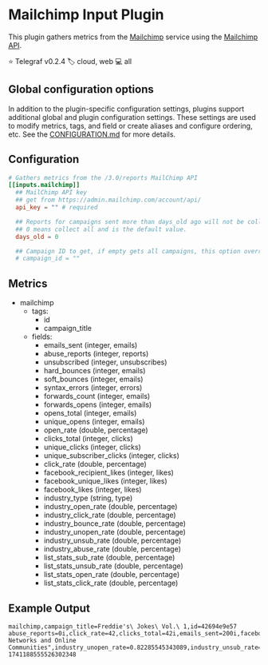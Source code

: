# Mailchimp Input Plugin

This plugin gathers metrics from the [Mailchimp][mailchimp] service using the
[Mailchimp API][api].

⭐ Telegraf v0.2.4
🏷️ cloud, web
💻 all

[mailchimp]: https://mailchimp.com
[api]: https://developer.mailchimp.com/

## Global configuration options <!-- @/docs/includes/plugin_config.md -->

In addition to the plugin-specific configuration settings, plugins support
additional global and plugin configuration settings. These settings are used to
modify metrics, tags, and field or create aliases and configure ordering, etc.
See the [CONFIGURATION.md][CONFIGURATION.md] for more details.

[CONFIGURATION.md]: ../../../docs/CONFIGURATION.md#plugins

## Configuration

```toml @sample.conf
# Gathers metrics from the /3.0/reports MailChimp API
[[inputs.mailchimp]]
  ## MailChimp API key
  ## get from https://admin.mailchimp.com/account/api/
  api_key = "" # required

  ## Reports for campaigns sent more than days_old ago will not be collected.
  ## 0 means collect all and is the default value.
  days_old = 0

  ## Campaign ID to get, if empty gets all campaigns, this option overrides days_old
  # campaign_id = ""
```

## Metrics

- mailchimp
  - tags:
    - id
    - campaign_title
  - fields:
    - emails_sent (integer, emails)
    - abuse_reports (integer, reports)
    - unsubscribed (integer, unsubscribes)
    - hard_bounces (integer, emails)
    - soft_bounces (integer, emails)
    - syntax_errors (integer, errors)
    - forwards_count (integer, emails)
    - forwards_opens (integer, emails)
    - opens_total (integer, emails)
    - unique_opens (integer, emails)
    - open_rate (double, percentage)
    - clicks_total (integer, clicks)
    - unique_clicks (integer, clicks)
    - unique_subscriber_clicks (integer, clicks)
    - click_rate (double, percentage)
    - facebook_recipient_likes (integer, likes)
    - facebook_unique_likes (integer, likes)
    - facebook_likes (integer, likes)
    - industry_type (string, type)
    - industry_open_rate (double, percentage)
    - industry_click_rate (double, percentage)
    - industry_bounce_rate (double, percentage)
    - industry_unopen_rate (double, percentage)
    - industry_unsub_rate (double, percentage)
    - industry_abuse_rate (double, percentage)
    - list_stats_sub_rate (double, percentage)
    - list_stats_unsub_rate (double, percentage)
    - list_stats_open_rate (double, percentage)
    - list_stats_click_rate (double, percentage)

## Example Output

```text
mailchimp,campaign_title=Freddie's\ Jokes\ Vol.\ 1,id=42694e9e57 abuse_reports=0i,click_rate=42,clicks_total=42i,emails_sent=200i,facebook_likes=42i,facebook_recipient_likes=5i,facebook_unique_likes=8i,forwards_count=0i,forwards_opens=0i,hard_bounces=0i,industry_abuse_rate=0.00021111996110887,industry_bounce_rate=0.0063767751251474,industry_click_rate=0.027431311866951,industry_open_rate=0.17076777144396,industry_type="Social Networks and Online Communities",industry_unopen_rate=0.82285545343089,industry_unsub_rate=0.001436957032815,list_stats_click_rate=42,list_stats_open_rate=42,list_stats_sub_rate=10,list_stats_unsub_rate=20,open_rate=42,opens_total=186i,soft_bounces=2i,syntax_errors=0i,unique_clicks=400i,unique_opens=100i,unique_subscriber_clicks=42i,unsubscribed=2i 1741188555526302348
```

